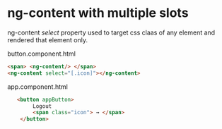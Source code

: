# ng-content with multiple slots
ng-content *select* property used to target css claas of any element and rendered that element only.

button.component.html
```HTML
<span> <ng-content/> </span>
<ng-content select="[.icon]"></ng-content>
```

app.component.html
```HTML
   <button appButton>
        Logout
        <span class="icon"> → </span>
    </button>
```